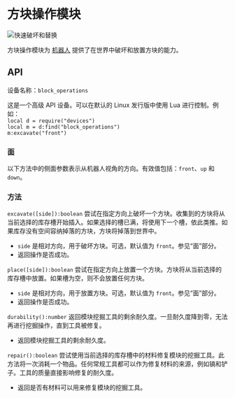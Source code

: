 # 方块操作模块
![快速破坏和替换](item:oc2r:block_operations_module)

方块操作模块为 [机器人](robot.md) 提供了在世界中破坏和放置方块的能力。

## API
设备名称：`block_operations`

这是一个高级 API 设备。可以在默认的 Linux 发行版中使用 Lua 进行控制。例如：  
`local d = require("devices")`  
`local m = d:find("block_operations")`  
`m:excavate("front")`

### 面
以下方法中的侧面参数表示从机器人视角的方向。有效值包括：`front`、`up` 和 `down`。

### 方法
`excavate([side]):boolean` 尝试在指定方向上破坏一个方块。收集到的方块将从当前选择的库存槽开始插入。如果选择的槽已满，将使用下一个槽，依此类推。如果库存没有空间容纳掉落的方块，方块将掉落到世界中。
- `side` 是相对方向，用于破坏方块。可选，默认值为 `front`。参见“面”部分。
- 返回操作是否成功。

`place([side]):boolean` 尝试在指定方向上放置一个方块。方块将从当前选择的库存槽中放置。如果槽为空，则不会放置任何方块。
- `side` 是相对方向，用于放置方块。可选，默认值为 `front`。参见“面”部分。
- 返回操作是否成功。

`durability():number` 返回模块挖掘工具的剩余耐久度。一旦耐久度降到零，无法再进行挖掘操作，直到工具被修复。
- 返回模块挖掘工具的剩余耐久度。

`repair():boolean` 尝试使用当前选择的库存槽中的材料修复模块的挖掘工具。此方法将一次消耗一个物品。任何常规工具都可以作为修复材料的来源，例如镐和铲子。工具的质量直接影响修复的耐久度。
- 返回是否有材料可以用来修复模块的挖掘工具。
